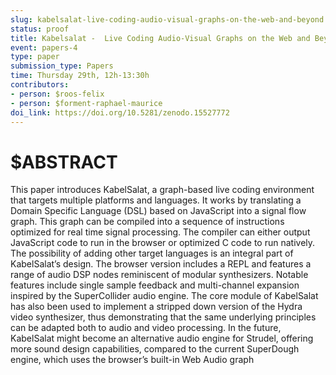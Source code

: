 ```yaml
---
slug: kabelsalat-live-coding-audio-visual-graphs-on-the-web-and-beyond
status: proof
title: Kabelsalat -  Live Coding Audio-Visual Graphs on the Web and Beyond
event: papers-4
type: paper
submission_type: Papers
time: Thursday 29th, 12h-13:30h
contributors:
- person: $roos-felix
- person: $forment-raphael-maurice
doi_link: https://doi.org/10.5281/zenodo.15527772
---
```


# $ABSTRACT

This paper introduces KabelSalat, a graph-based live coding environment that targets multiple platforms and languages. It
works by translating a Domain Specific Language (DSL) based on JavaScript into a signal flow graph. This graph can
be compiled into a sequence of instructions optimized for real time signal processing. The compiler can either output
JavaScript code to run in the browser or optimized C code to run natively. The possibility of adding other target languages
is an integral part of KabelSalat’s design. The browser version includes a REPL and features a range of audio DSP nodes
reminiscent of modular synthesizers. Notable features include single sample feedback and multi-channel expansion inspired
by the SuperCollider audio engine. The core module of KabelSalat has also been used to implement a stripped down
version of the Hydra video synthesizer, thus demonstrating that the same underlying principles can be adapted both to audio
and video processing. In the future, KabelSalat might become an alternative audio engine for Strudel, offering more sound
design capabilities, compared to the current SuperDough engine, which uses the browser’s built-in Web Audio graph
